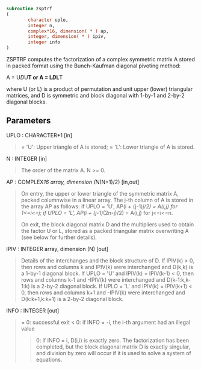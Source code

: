 ```fortran
subroutine zsptrf
(
        character uplo,
        integer n,
        complex*16, dimension( * ) ap,
        integer, dimension( * ) ipiv,
        integer info
)
```

ZSPTRF computes the factorization of a complex symmetric matrix A
stored in packed format using the Bunch-Kaufman diagonal pivoting
method:

A = U*D*U**T  or  A = L*D*L**T

where U (or L) is a product of permutation and unit upper (lower)
triangular matrices, and D is symmetric and block diagonal with
1-by-1 and 2-by-2 diagonal blocks.

## Parameters
UPLO : CHARACTER*1 [in]
> = 'U':  Upper triangle of A is stored;
> = 'L':  Lower triangle of A is stored.

N : INTEGER [in]
> The order of the matrix A.  N >= 0.

AP : COMPLEX*16 array, dimension (N*(N+1)/2) [in,out]
> On entry, the upper or lower triangle of the symmetric matrix
> A, packed columnwise in a linear array.  The j-th column of A
> is stored in the array AP as follows:
> if UPLO = 'U', AP(i + (j-1)*j/2) = A(i,j) for 1<=i<=j;
> if UPLO = 'L', AP(i + (j-1)*(2n-j)/2) = A(i,j) for j<=i<=n.
> 
> On exit, the block diagonal matrix D and the multipliers used
> to obtain the factor U or L, stored as a packed triangular
> matrix overwriting A (see below for further details).

IPIV : INTEGER array, dimension (N) [out]
> Details of the interchanges and the block structure of D.
> If IPIV(k) > 0, then rows and columns k and IPIV(k) were
> interchanged and D(k,k) is a 1-by-1 diagonal block.
> If UPLO = 'U' and IPIV(k) = IPIV(k-1) < 0, then rows and
> columns k-1 and -IPIV(k) were interchanged and D(k-1:k,k-1:k)
> is a 2-by-2 diagonal block.  If UPLO = 'L' and IPIV(k) =
> IPIV(k+1) < 0, then rows and columns k+1 and -IPIV(k) were
> interchanged and D(k:k+1,k:k+1) is a 2-by-2 diagonal block.

INFO : INTEGER [out]
> = 0: successful exit
> < 0: if INFO = -i, the i-th argument had an illegal value
> > 0: if INFO = i, D(i,i) is exactly zero.  The factorization
> has been completed, but the block diagonal matrix D is
> exactly singular, and division by zero will occur if it
> is used to solve a system of equations.
